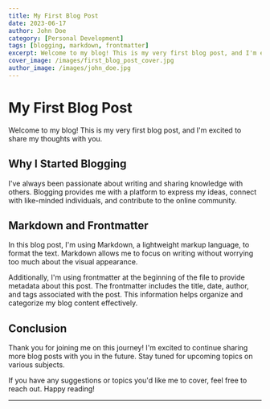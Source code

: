 ```yaml
---
title: My First Blog Post
date: 2023-06-17
author: John Doe
category: [Personal Development]
tags: [blogging, markdown, frontmatter]
excerpt: Welcome to my blog! This is my very first blog post, and I'm excited to share my thoughts with you.
cover_image: /images/first_blog_post_cover.jpg
author_image: /images/john_doe.jpg
---
```


# My First Blog Post

Welcome to my blog! This is my very first blog post, and I'm excited to share my thoughts with you.

## Why I Started Blogging

I've always been passionate about writing and sharing knowledge with others. Blogging provides me with a platform to express my ideas, connect with like-minded individuals, and contribute to the online community.

## Markdown and Frontmatter

In this blog post, I'm using Markdown, a lightweight markup language, to format the text. Markdown allows me to focus on writing without worrying too much about the visual appearance.

Additionally, I'm using frontmatter at the beginning of the file to provide metadata about this post. The frontmatter includes the title, date, author, and tags associated with the post. This information helps organize and categorize my blog content effectively.

## Conclusion

Thank you for joining me on this journey! I'm excited to continue sharing more blog posts with you in the future. Stay tuned for upcoming topics on various subjects.

If you have any suggestions or topics you'd like me to cover, feel free to reach out. Happy reading!

---
